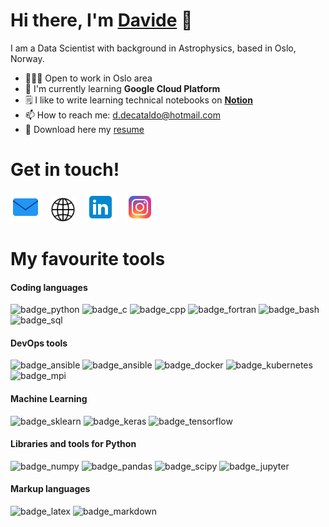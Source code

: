 # Hi there, I'm [Davide][mywebsite] 👋

I am a Data Scientist with background in Astrophysics, based in Oslo, Norway.

- 🧑🏻‍💻 Open to work in Oslo area
- 🌱 I'm currently learning **Google Cloud Platform**
- 🗒 I like to write learning technical notebooks on **[Notion][notion]**
- 📫 How to reach me: d.decataldo@hotmail.com
- 📝 Download here my [resume](https://drive.google.com/file/d/1A_soLvniiF8Skugh9qKvPSdZSPfiMDIu/view?usp=sharing)


# Get in touch! 

[![imgname](./img/icons8-envelope-48.png)](mailto:d.decataldo@hotmail.com)
&nbsp;&nbsp;
[![imgname](./img/icons8-globe-40.png)](https://www.davidedecataldo.me)
&nbsp;&nbsp;
[![imgname](./img/icons8-linkedin-48.png)](https://www.linkedin.com/in/davide-decataldo-325690168/)
&nbsp;&nbsp;
[![imgname](./img/icons8-instagram-48.png)](https://www.instagram.com/_davedc/)



# My favourite tools

#### Coding languages

![badge_python](https://img.shields.io/badge/Python-black.svg?logo=python)
![badge_c](https://custom-icon-badges.herokuapp.com/badge/C-black.svg?logo=c-in-hexagon&amp;logoColor=white)
![badge_cpp](https://img.shields.io/badge/C++-black.svg?logo=cplusplus)
![badge_fortran](https://img.shields.io/badge/Fortran-black.svg?logo=fortran)
![badge_bash](https://img.shields.io/badge/Bash-121011.svg?logo=gnu-bash)
![badge_sql](https://custom-icon-badges.herokuapp.com/badge/SQL-black.svg?logo=database&amp;logoColor=white)

#### DevOps tools
![badge_ansible](https://img.shields.io/badge/Git-black.svg?logo=git)
![badge_ansible](https://img.shields.io/badge/Ansible-black.svg?logo=ansible)
![badge_docker](https://img.shields.io/badge/Docker-black.svg?logo=docker)
![badge_kubernetes](https://img.shields.io/badge/kubernetes-black.svg?logo=Kubernetes)
![badge_mpi](https://custom-icon-badges.herokuapp.com/badge/MPI-black.svg?logo=mpi)

#### Machine Learning

![badge_sklearn](https://img.shields.io/badge/ScikitLearn-black.svg?logo=scikitlearn)
![badge_keras](https://img.shields.io/badge/Keras-black.svg?logo=keras)
![badge_tensorflow](https://img.shields.io/badge/TensorFlow-black.svg?logo=tensorflow)

#### Libraries and tools for Python
![badge_numpy](https://img.shields.io/badge/NumPy-black.svg?logo=numpy)
![badge_pandas](https://img.shields.io/badge/Pandas-black.svg?logo=pandas)
![badge_scipy](https://img.shields.io/badge/SciPy-black.svg?logo=scipy)
![badge_jupyter](https://img.shields.io/badge/Jupyter-black.svg?logo=jupyter)

#### Markup languages

![badge_latex](https://img.shields.io/badge/LaTex-black.svg?logo=latex)
![badge_markdown](https://img.shields.io/badge/Markdown-black.svg?logo=markdown)







[mywebsite]: http://davidedecataldo.me
[notion]: 
[resume]:  


